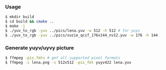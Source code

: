 ### Usage

```bash
$ mkdir build
$ cd build && cmake ..
$ make -j
$ ./yuv_to_rgb -yuv ../pics/lena.yuv -w 512 -h 512 # for yuyv
$ ./yuv_to_rgb -yuv ../pics/suzie_qcif_176x144_nv12.yuv -w 176 -h 144 -is_nv12 # for nv12
```

### Generate yuyv/uyvy picture

```bash
$ ffmpeg -pix_fmts # get all supported pixel formats
$ ffmpeg -i lena.png -s 512x512 -pix_fmt yuyv422 lena.yuv
```
